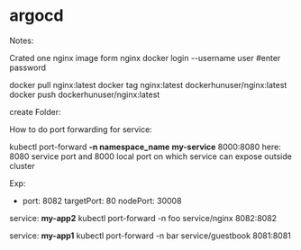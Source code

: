 # argocd
Notes:

Crated one nginx image form nginx
docker login --username user    #enter password

docker pull nginx:latest
docker tag nginx:latest dockerhunuser/nginx:latest
docker push dockerhunuser/nginx:latest

create Folder:


How to do port forwarding for service:

kubectl port-forward **-n namespace_name** **my-service** 8000:8080
here: 8080 service port and 8000 local port on which service can expose outside cluster

Exp: 
  - port: 8082
    targetPort: 80
    nodePort: 30008

service: **my-app2**
kubectl port-forward -n foo service/nginx 8082:8082

service: **my-app1**
kubectl port-forward -n bar service/guestbook 8081:8081
